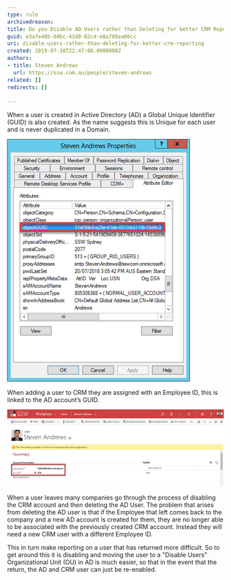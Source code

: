 ```yaml
---
type: rule
archivedreason: 
title: Do you Disable AD Users rather than Deleting for better CRM Reporting?
guid: e3a7e485-04bc-43d8-82c4-e8a788ea06cc
uri: disable-users-rather-than-deleting-for-better-crm-reporting
created: 2019-07-10T22:47:08.0000000Z
authors:
- title: Steven Andrews
  url: https://ssw.com.au/people/steven-andrews
related: []
redirects: []

---
```


When a user is created in Active Directory (AD) a Global Unique Identifier (GUID) is also created. As the name suggests this is Unique for each user and is never duplicated in a Domain.

<!--endintro-->

![Figure: GUID for User Steven Andrews](guid.png)  

When adding a user to CRM they are assigned with an Employee ID, this is linked to the AD account’s GUID.

![Figure: AD User StevenAndrews is tied to STA Employee ID through AD GUID](aduser.png)  

When a user leaves many companies go through the process of disabling the CRM account and then deleting the AD User.
The problem that arises from deleting the AD user is that if the Employee that left comes back to the company and a new AD account is created for them, they are no longer able to be associated with the previously created CRM account. Instead they will need a new CRM user with a different Employee ID.

This in turn make reporting on a user that has returned more difficult. So to get around this it is disabling and moving the user to a "Disable Users" Organizational Unit (OU) in AD is much easier, so that in the event that the return, the AD and CRM user can just be re-enabled.
